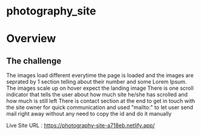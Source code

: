 # photography_site

# Overview

## The challenge
The images load different everytime the page is loaded and the images are seprated by 1 section telling about their number and some Lorem Ipsum. 
The images scale up on hover expect the landing image
There is one scroll indicator that tells the user about how much site he/she has scrolled and how much is still left
There is contact section at the end to get in touch with the site owner for quick communication and used "mailto:" to let user send mail right away without any need
to copy the id and do it manually

Live Site URL : https://photography-site-a718eb.netlify.app/
